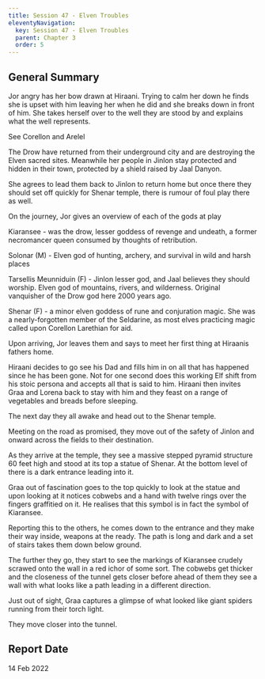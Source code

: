 ```yaml
---
title: Session 47 - Elven Troubles
eleventyNavigation:
  key: Session 47 - Elven Troubles
  parent: Chapter 3
  order: 5
---
```


## General Summary

Jor angry has her bow drawn at Hiraani. Trying to calm her down he finds she is upset with him leaving her when he did and she breaks down in front of him. She takes herself over to the well they are stood by and explains what the well represents.  

 See Corellon and Arelel

 The Drow have returned from their underground city and are destroying the Elven sacred sites. Meanwhile her people in Jinlon stay protected and hidden in their town, protected by a shield raised by Jaal Danyon.  

 She agrees to lead them back to Jinlon to return home but once there they should set off quickly for Shenar temple, there is rumour of foul play there as well.  

 On the journey, Jor gives an overview of each of the gods at play  

 Kiaransee - was the drow, lesser goddess of revenge and undeath, a former necromancer queen consumed by thoughts of retribution.  

 Solonar (M) - Elven god of hunting, archery, and survival in wild and harsh places  

 Tarsellis Meunniduin (F) - Jinlon lesser god, and Jaal believes they should worship. Elven god of mountains, rivers, and wilderness. Original vanquisher of the Drow god here 2000 years ago.  

 Shenar (F) - a minor elven goddess of rune and conjuration magic. She was a nearly-forgotten member of the Seldarine, as most elves practicing magic called upon Corellon Larethian for aid.  

 Upon arriving, Jor leaves them and says to meet her first thing at Hiraanis fathers home.  

 Hiraani decides to go see his Dad and fills him in on all that has happened since he has been gone. Not for one second does this working Elf shift from his stoic persona and accepts all that is said to him. Hiraani then invites Graa and Lorena back to stay with him and they feast on a range of vegetables and breads before sleeping.  

 The next day they all awake and head out to the Shenar temple.  

 Meeting on the road as promised, they move out of the safety of Jinlon and onward across the fields to their destination.  

 As they arrive at the temple, they see a massive stepped pyramid structure 60 feet high and stood at its top a statue of Shenar. At the bottom level of there is a dark entrance leading into it.  

 Graa out of fascination goes to the top quickly to look at the statue and upon looking at it notices cobwebs and a hand with twelve rings over the fingers graffitied on it. He realises that this symbol is in fact the symbol of Kiaransee.  

 Reporting this to the others, he comes down to the entrance and they make their way inside, weapons at the ready. The path is long and dark and a set of stairs takes them down below ground.  

 The further they go, they start to see the markings of Kiaransee crudely scrawed onto the wall in a red ichor of some sort. The cobwebs get thicker and the closeness of the tunnel gets closer before ahead of them they see a wall with what looks like a path leading in a different direction.  

 Just out of sight, Graa captures a glimpse of what looked like giant spiders running from their torch light.  

 They move closer into the tunnel.

## Report Date

14 Feb 2022
